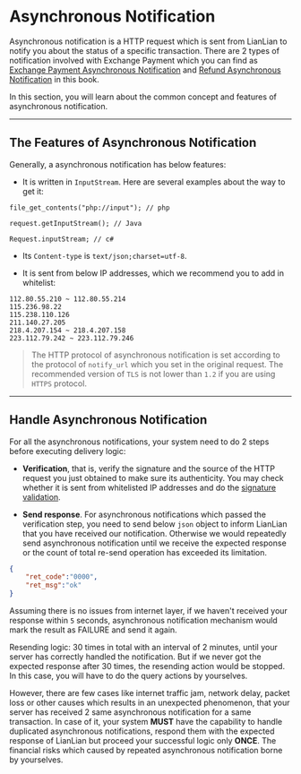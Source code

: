 # Asynchronous Notification

Asynchronous notification is a HTTP request which is sent from LianLian to notify you about the status of a specific transaction. There are 2 types of notification involved with Exchange Payment which you can find as [Exchange Payment Asynchronous Notification](exchange-payment-async-notification.md) and [Refund Asynchronous Notification](refund-async-notification.md) in this book.

In this section, you will learn about the common concept and features of asynchronous notification.

***

## The Features of Asynchronous Notification

Generally, a asynchronous notification has below features:

* It is written in ```InputStream```. Here are several examples about the way to get it:

```text
file_get_contents("php://input"); // php

request.getInputStream(); // Java

Request.inputStream; // c#
```

* Its ```Content-type``` is ```text/json;charset=utf-8```.

* It is sent from below IP addresses, which we recommend you to add in whitelist:

```text
112.80.55.210 ~ 112.80.55.214
115.236.98.22
115.238.110.126
211.140.27.205
218.4.207.154 ~ 218.4.207.158
223.112.79.242 ~ 223.112.79.246
```  

> The HTTP protocol of asynchronous notification is set according to the protocol of ```notify_url``` which you set in the original request. The recommended version of ```TLS``` is not lower than ```1.2``` if you are using ```HTTPS``` protocol.

***

##  Handle Asynchronous Notification

For all the asynchronous notifications, your system need to do 2 steps before executing delivery logic:

* **Verification**, that is, verify the signature and the source of the HTTP request you just obtained to make sure its authenticity. You may check whether it is sent from whitelisted IP addresses and do the [signature validation](signature-verify-sign.md).

* **Send response**. For asynchronous notifications which passed the verification step, you need to send below ```json``` object to inform LianLian that you have received our notification. Otherwise we would repeatedly send asynchronous notification until we receive the expected response or the count of total re-send operation has exceeded its limitation.

```json
{
    "ret_code":"0000",
    "ret_msg":"ok"
}
```

Assuming there is no issues from internet layer, if we haven't received your response within ```5``` seconds, asynchronous notification mechanism would mark the result as FAILURE and send it again. 

Resending logic: 30 times in total with an interval of 2 minutes, until your server has correctly handled the notification. But if we never got the expected response after 30 times, the resending action would be stopped. In this case,  you will have to do the query actions by yourselves. 

However, there are few cases like internet traffic jam, network delay, packet loss or other causes which results in an unexpected phenomenon, that your server has received 2 same asynchronous notification for a same transaction. In case of it, your system **MUST** have the capability to handle duplicated asynchronous notifications, respond them with the expected response of LianLian but proceed your successful logic only **ONCE**. The financial risks which caused by repeated asynchronous notification borne by yourselves.


